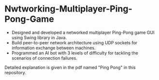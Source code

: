 # Nwtworking-Multiplayer-Ping-Pong-Game
- Designed and developed a networked multiplayer Ping-Pong game GUI using Swing library in Java. 
- Build peer-to-peer network architecture using UDP sockets for information exchange between machines.
- Programmed an AI bot with 3 levels of difficulty for tackling the scenarios of connection failures.

Detailed explanation is given in the pdf named "Ping Pong" in this repository.
